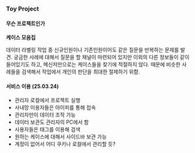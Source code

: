 ### Toy Project

#### 무슨 프로젝트인가
**케이스 모음집**

데이터 라벨링 작업 중 신규인원이나 기존인원이어도 같은 질문을 반복하는 문제를 발견. 궁금한 사례에 대해서 질문을 할 채널이 마련되어 있지만 이외의 다른 정보들이 같이 들어있기도 하고, 메신저만으로는 케이스들을 찾기에 적절하지 않다. 때문에 비슷한 사례들을 검색해서 작업에서 개인의 판단을 최대한 절제하기 위함.

#### 서비스 이용 (25.03.24)
- 관리자 로컬에서 프로젝트 실행
- 사내망 이용자들은 아이피를 통해 접속
- 관리자만이 데이터 조작 가능
- 데이터 보관도 관리자의 PC에서 함
- 사용자들은 태그를 이용해 검색
- 원하는 케이스에 대해서 사이드바 보관 가능
- 계정이 없어서 어디 쿠키나 로컬에서 관리할 듯?